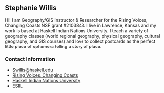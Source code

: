 ## Stephanie Willis
Hi! I am Geography/GIS Instructor & Researcher for the Rising Voices, Changing Coasts NSF grant #2103843.  I live in Lawrence, Kansas and my work is based at Haskell Indian Nations University.  I teach a variety of geography classes (world regional geography, physical geography, cultural geography, and GIS courses) and love to collect postcards as the perfect little piece of ephemera telling a story of place.

### Contact Information
* Swillis@haskell.edu
* [Rising Voices, Changing Coasts](https://rvcchub.org)
* [Haskell Indian Nations University](https://haskell.edu)
* [ESIIL](https://esiil.org)

